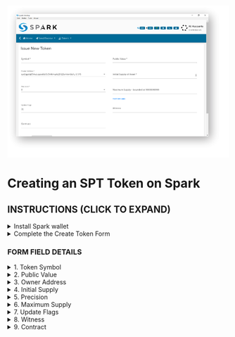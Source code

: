 ![](https://github.com/syscoin/Wiki-Resources/blob/master/Spark/SPT_Creation/images/IssueNewTokenScreen.png)  

# Creating an SPT Token on Spark

## INSTRUCTIONS (CLICK TO EXPAND)

<details><summary>Install Spark wallet</summary>

* Go to https://github.com/blockchainfoundryinc/syscoin-spark-wallet/releases  
download and install the latest Spark wallet.
* Let the Spark wallet synchronise with the Syscoin 4 Blockchain.
* Fund your Spark wallet with at least 1 Syscoin.  
Syscoin can be purchased at [Bittrex](https://international.bittrex.com/Market/Index?MarketName=BTC-SYS), [Binance](https://www.binance.com/en/trade/SYS_BTC), [Flyp.me](https://flyp.me/) or [Changelly](https://changelly.com/)
</details>

<details><summary>Complete the Create Token Form</summary>

* Go to the Create Token Dialogue in the main menu.  
![](https://github.com/syscoin/Wiki-Resources/blob/master/Spark/SPT_Creation/images/CreateTokenMenu.png)  
You will see the Issue New Token form with 9 fields:
![](https://github.com/syscoin/Wiki-Resources/blob/master/Spark/SPT_Creation/images/IssueNewTokenDialogue.png)  
* You will need to complete each field of this form with the specifications and parameters of your token. 
#### More information on each form field is detailed below:
___
</details>

### FORM FIELD DETAILS

<details><summary>1. Token Symbol</summary>

![](https://github.com/syscoin/Wiki-Resources/blob/master/Spark/SPT_Creation/images/SymbolField.png)  

The _Token Symbol_ field is a 3 to 8 character alphanumeric string used to identify your token on exchanges, wallets, block explorers and any application that supports SPT's. Symbols may contain letters or numbers only. All Symbols must be uppercase and not contain any special characters.    

* This is a REQUIRED field.    
* Some exchanges support a maximum of 5 characters.  
>Examples:  
>```aA& ``` - is not a valid Symbol  
>```APX12``` - is a valid Symbol  
</details>

<details><summary>2. Public Value</summary>

![](https://github.com/syscoin/Wiki-Resources/blob/master/Spark/SPT_Creation/images/PublicValue.png)  

 _Public Value_ is a text string that includes any information you would like quickly and easily accessible to users through block explorers, wallets or other applications that support SPT's that gives details about your token, such as a short description or reason for creation.  

* This is NOT a REQUIRED field.  
* Up to a maximum of 256 characters.  
</details>

<details><summary>3. Owner Address</summary>

![](https://github.com/syscoin/Wiki-Resources/blob/master/Spark/SPT_Creation/images/OwnerAddress.png)  

_Owner Address_ is the address used to fund the creation of your token, and the owner of the allocation of tokens created in the _Initial Supply of Asset_.  

* This is a REQUIRED field.  
* The dropdown will show only Syscoin addresses with a balance large enough to create a token.
* Choose one of the addresses in the dropdown.  


</details>
<details><summary>4. Initial Supply</summary>

![](https://github.com/syscoin/Wiki-Resources/blob/master/Spark/SPT_Creation/images/InitialSupply.png)  

_Initial Supply_ is the number of tokens created in the initial allocation, when you first create the token.   

* This is a REQUIRED field.  
* These MUST NOT EXCEED the number of tokens in _Maximum Supply_.  
* These WILL NOT appear in the _My Tokens_ page, but in the _Distribute Tokens_ page.  
* These can only be distributed using the _Distribute Tokens_ function.  

</details>

<details><summary>5. Precision</summary>
  
![](https://github.com/syscoin/Wiki-Resources/blob/master/Spark/SPT_Creation/images/Precision.png)   

 _Precision_ is the number of units that your token can be divisible by.  

* This is a REQUIRED field.  
* Choose a number between 0 and 8 from the dropdown.  
* Precision also affects _Maximum Supply_. There are a maximum 18 decimal places. Precision 0 will allow 9^18 indivisible tokens, Precision 1 will allow 9^17 tokens divisible by 10, Precision 2 will allow 9^16 tokens divisible by 100 etc.
* Default is set to 8 (Bitcoin Precision)

> EXAMPLE:  
> Precision 0 = Units cannot be divided and will be represented by whole numbers only.  
> Precision 8 = Units can be divided into units of 0.00000001 of the whole, exactly like Bitcoin.  
</details>

<details><summary>6. Maximum Supply</summary>

![](https://github.com/syscoin/Wiki-Resources/blob/master/Spark/SPT_Creation/images/MaximumSupply.png)  

_Maximum Supply_ is a number you set as the maximum number of your tokens that can ever be created.  

* This is a REQUIRED field.  
* You can set your maximum supply to any number between 1 and 1^18 (depending on _Precision_).  
* Clicking the blue _maximum supply_ button will autofill the form field with the the highest number allowed to be created.  
* Your _Initial Supply_ will be taken out of this number.  
* _Total Supply_ can never exceed _Maximum Supply_.    
> Example:
> Maximum supply = 1000000, Initial supply=1000. Total supply=1000
</details>

<details><summary>7. Update Flags</summary>  

![](https://github.com/syscoin/Wiki-Resources/blob/master/Spark/SPT_Creation/images/UpdateFlags.png)  
_Update Flags_ set editable token parameters. Each permission flag has a unique number, the sum of which define  parameters the owner can change after token creation. 
 
| FLAG | EDITABLE |   
| --- | --- |  
| 1 | Admin Status |  
| 2 | Can Edit Public Field |   
| 4 | Can Edit Smart Contract (Ethereum) Address | 
| 8 | Can Update Supply |   
| 16 | Can Change Flags (Admin Status Required) |  

* This is a REQUIRED field.
* All flags (Full permissions, or 31) is the default setting.
> Example:
> The creator wants to be able to update total supply (mint new tokens) and the description, but does not want the  Ethereum smart contract to ever be editable, so they choose flags 2 and 8 (Can edit public field and supply) only.   
> 10 _(2+8=10)_ = Can edit public field and update supply but no other permissions.  
>
> 31 _(1+2+4+8+16)_ = Full permissions.

</details>

<details><summary>8. Witness</summary>  

![](https://github.com/syscoin/Wiki-Resources/blob/master/Spark/SPT_Creation/images/Witness.png)  
_Witness_ is a Syscoin address that will sign as a witness to the creation of the token for web-of-trust notarization of this transaction.
* This is NOT a REQUIRED field.  
</details>

<details><summary>9. Contract</summary>  

![](https://github.com/syscoin/Wiki-Resources/blob/master/Spark/SPT_Creation/images/Contract.png)  
_Contract_ is the address for the Ethereum token contract used on the Ethereum side of the Syscoin Bridge. 
* This is NOT a REQUIRED field.  
* Must be in hex and not include the '0x' format tag.  
* Leave empty for no smart contract bridge.  
> Example: contract '0xb060ddb93707d2bc2f8bcc39451a5a28852f8d1d' should be set as:  
>'b060ddb93707d2bc2f8bcc39451a5a28852f8d1d'. 

</details>
